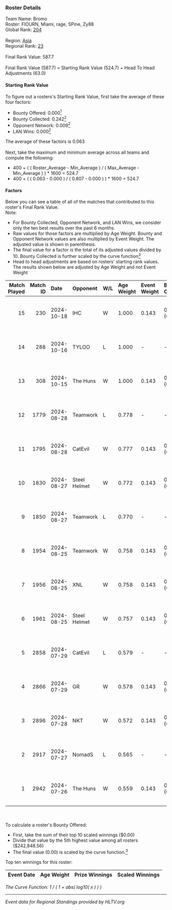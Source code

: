 ### Roster Details<br />
Team Name: Bromo<br />
Roster: FIOURN, Miami, rage, SPine, Zy88<br />
Global Rank: [204](../../standings_global_2024_10_30.md)<br />
<br />
Region: [Asia]( ../../standings_asia_2024_10_30.md)<br />
Regional Rank: [23]( ../../standings_asia_2024_10_30.md)<br />
<br />
Final Rank Value:  587.7<br />
<br />
Final Rank Value (587.7) = Starting Rank Value (524.7) + Head To Head Adjustments (63.0)<br />

#### Starting Rank Value<br />
To figure out a rosters's Starting Rank Value, first take the average of these four factors:<br />
- Bounty Offered: 0.000[<sup>1</sup>](#table2)
- Bounty Collected: 0.242[<sup>2</sup>](#table1)
- Opponent Network: 0.009[<sup>2</sup>](#table1)
- LAN Wins: 0.000[<sup>2</sup>](#table1)

The average of these factors is 0.063<br />
<br />
Next, take the maximum and minimum average across all teams and compute the following:<br />
- 400 + ( ( Roster_Average - Min_Average ) / ( Max_Average - Min_Average ) ) * 1600 = 524.7
- 400 + ( ( 0.063 - 0.000 ) / ( 0.807 - 0.000 ) ) * 1600 = 524.7


#### Factors<br />
Below you can see a table of all of the matches that contributed to this roster's Final Rank Value.<br />
Note:<br />

- For Bounty Collected, Opponent Network, and LAN Wins, we consider only the ten best results over the past 6 months.
- Raw values for those factors are multiplied by Age Weight. Bounty and Opponent Network values are also multiplied by Event Weight. The adjusted value is shown in parenthesis.
- The final value for a factor is the total of its adjusted values divided by 10. Bounty Collected is further scaled by the curve function[<sup>3</sup>](#curveFunction)
- Head to head adjustments are based on rosters' starting rank values. The results shown below are adjusted by Age Weight and not Event Weight
<span id="table1"></span><br />


| Match Played | Match ID | Date       | Opponent     | W/L | Age Weight | Event Weight | Bounty Collected | Opponent Network | LAN Wins  | H2H Adj. | Roster                           |
| -: | -: | :- | :- | :- | :- | :- | :- | :- | :- | -: | :- |
|           15 |      230 | 2024-10-18 | IHC          | W   | 1.000      | 0.143        | 0.039 (0.006)    | 0.277 (0.040)    | 0 (0.000) |    29.00 | FIOURN, Miami, rage, SPine, Zy88 |
|           14 |      288 | 2024-10-16 | TYLOO        | L   | 1.000      | -            | -                | -                | -         |    -4.12 | FIOURN, Miami, rage, SPine, Zy88 |
|           13 |      308 | 2024-10-15 | The Huns     | W   | 1.000      | 0.143        | 0.008 (0.001)    | 0.034 (0.005)    | 0 (0.000) |    19.72 | FIOURN, Miami, rage, SPine, Zy88 |
|           12 |     1779 | 2024-08-28 | Teamwork     | L   | 0.778      | -            | -                | -                | -         |   -15.70 | FIOURN, Miami, rage, SPine, Zy88 |
|           11 |     1795 | 2024-08-28 | CatEvil      | W   | 0.777      | 0.143        | 0.000 (0.000)    | 0.137 (0.015)    | 0 (0.000) |    13.35 | FIOURN, Miami, rage, SPine, Zy88 |
|           10 |     1830 | 2024-08-27 | Steel Helmet | W   | 0.772      | 0.143        | 0.000 (0.000)    | 0.026 (0.003)    | 0 (0.000) |     7.28 | FIOURN, Miami, rage, SPine, Zy88 |
|            9 |     1850 | 2024-08-27 | Teamwork     | L   | 0.770      | -            | -                | -                | -         |   -16.18 | FIOURN, Miami, rage, SPine, Zy88 |
|            8 |     1954 | 2024-08-25 | Teamwork     | W   | 0.758      | 0.143        | 0.000 (0.000)    | 0.106 (0.011)    | 0 (0.000) |     7.88 | FIOURN, Miami, rage, SPine, Zy88 |
|            7 |     1956 | 2024-08-25 | XNL          | W   | 0.758      | 0.143        | 0.000 (0.000)    | 0.053 (0.006)    | 0 (0.000) |     7.69 | FIOURN, Miami, rage, SPine, Zy88 |
|            6 |     1961 | 2024-08-25 | Steel Helmet | W   | 0.757      | 0.143        | 0.000 (0.000)    | 0.026 (0.003)    | 0 (0.000) |     7.23 | FIOURN, Miami, rage, SPine, Zy88 |
|            5 |     2858 | 2024-07-29 | CatEvil      | L   | 0.579      | -            | -                | -                | -         |    -7.91 | FIOURN, Miami, rage, SPine, Zy88 |
|            4 |     2866 | 2024-07-29 | GR           | W   | 0.578      | 0.143        | 0.008 (0.001)    | 0.116 (0.010)    | 0 (0.000) |    12.28 | FIOURN, Miami, rage, SPine, Zy88 |
|            3 |     2896 | 2024-07-28 | NKT          | W   | 0.572      | 0.143        | 0.000 (0.000)    | 0.000 (0.000)    | 0 (0.000) |     5.99 | FIOURN, Miami, rage, SPine, Zy88 |
|            2 |     2917 | 2024-07-27 | NomadS       | L   | 0.565      | -            | -                | -                | -         |    -9.28 | FIOURN, Miami, rage, SPine, Zy88 |
|            1 |     2942 | 2024-07-26 | The Huns     | W   | 0.559      | 0.143        | 0.000 (0.000)    | 0.000 (0.000)    | 0 (0.000) |     5.78 | FIOURN, Miami, rage, SPine, Zy88 |

<br />
<span id="table2"></span><br />
To calculate a roster's Bounty Offered:<br />

- First, take the sum of their top 10 scaled winnings ($0.00)
- Divide that value by the 5th highest value among all rosters ($242,848.56)
- The final value (0.00) is scaled by the curve function.[<sup>3</sup>](#curveFunction)

Top ten winnings for this roster:<br />

| Event Date | Age Weight | Prize Winnings | Scaled Winnings |
| :- | -: | :- | :- |


<span id="curveFunction"></span>_The Curve Function: 1 / ( 1 + abs( log10( x ) ) )_<br />

---
_Event data for Regional Standings provided by HLTV.org_<br />
